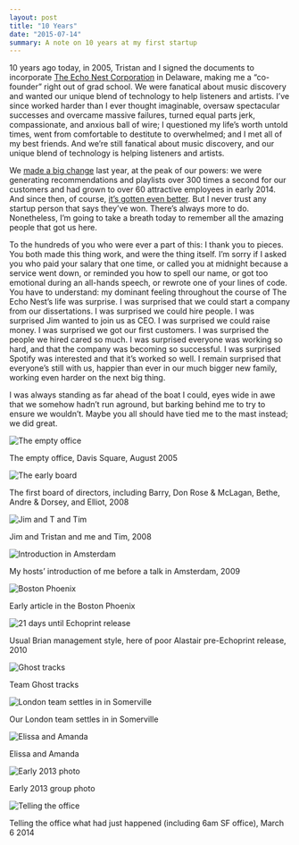```yaml
---
layout: post
title: "10 Years"
date: "2015-07-14"
summary: A note on 10 years at my first startup
---
```


10 years ago today, in 2005, Tristan and I signed the documents to incorporate [The Echo Nest Corporation](http://the.echonest.com) in Delaware, making me a “co-founder” right out of grad school. We were fanatical about music discovery and wanted our unique blend of technology to help listeners and artists. I’ve since worked harder than I ever thought imaginable, oversaw spectacular successes and overcame massive failures, turned equal parts jerk, compassionate, and anxious ball of wire; I questioned my life’s worth untold times, went from comfortable to destitute to overwhelmed; and I met all of my best friends. And we’re still fanatical about music discovery, and our unique blend of technology is helping listeners and artists.

We [made a big change](http://blog.echonest.com/post/78749300941/the-echo-nest-joins-spotify) last year, at the peak of our powers: we were generating recommendations and playlists over 300 times a second for our customers and had grown to over 60 attractive employees in early 2014. And since then, of course, [it’s gotten even better](https://news.spotify.com/us/2015/06/10/20-million-reasons-to-say-thanks/). But I never trust any startup person that says they’ve won. There’s always more to do. Nonetheless, I’m going to take a breath today to remember all the amazing people that got us here.

To the hundreds of you who were ever a part of this: I thank you to pieces. You both made this thing work, and were the thing itself. I’m sorry if I asked you who paid your salary that one time, or called you at midnight because a service went down, or reminded you how to spell our name, or got too emotional during an all-hands speech, or rewrote one of your lines of code. You have to understand: my dominant feeling throughout the course of The Echo Nest’s life was surprise. I was surprised that we could start a company from our dissertations. I was surprised we could hire people. I was surprised Jim wanted to join us as CEO. I was surprised we could raise money. I was surprised we got our first customers. I was surprised the people we hired cared so much. I was surprised everyone was working so hard, and that the company was becoming so successful. I was surprised Spotify was interested and that it’s worked so well. I remain surprised that everyone’s still with us, happier than ever in our much bigger new family, working even harder on the next big thing.

I was always standing as far ahead of the boat I could, eyes wide in awe that we somehow hadn’t run aground, but barking behind me to try to ensure we wouldn’t. Maybe you all should have tied me to the mast instead; we did great.

![The empty office](/images/JUVGk.png)

The empty office, Davis Square, August 2005

![The early board](/images/fu6mS.png)

The first board of directors, including Barry, Don Rose & McLagan, Bethe, Andre & Dorsey, and Elliot, 2008

![Jim and T and Tim](/images/W0bt1.png)

Jim and Tristan and me and Tim, 2008

![Introduction in Amsterdam](/images/ODmQb.png)

My hosts’ introduction of me before a talk in Amsterdam, 2009

![Boston Phoenix](/images/LjbBk.png)

Early article in the Boston Phoenix

![21 days until Echoprint release](/images/kL8vI.png)

Usual Brian management style, here of poor Alastair pre-Echoprint release, 2010

![Ghost tracks](/images/pxxCv.png)

Team Ghost tracks

![London team settles in in Somerville](/images/ONC08.png)

Our London team settles in in Somerville

![Elissa and Amanda](/images/Pxra2.png)

Elissa and Amanda

![Early 2013 photo](/images/0M0xU.png)

Early 2013 group photo

![Telling the office](/images/26Nbf.png)

Telling the office what had just happened (including 6am SF office), March 6 2014
